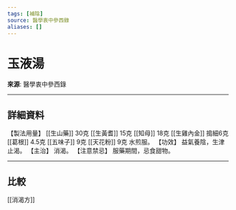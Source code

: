 ```yaml
---
tags: [補陰]
source: 醫學衷中參西錄
aliases: []
---
```


# 玉液湯

**來源**: 醫學衷中參西錄  

---

## 詳細資料
【製法用量】 [[生山藥]] 30克 [[生黃耆]] 15克 [[知母]] 18克 [[生雞內金]] 搗細6克 [[葛根]] 4.5克 [[五味子]] 9克 [[天花粉]] 9克
水煎服。
【功效】
益氣養陰，生津止渴。
【主治】
消渴。
【注意禁忌】
服藥期間，忌食甜物。

---

## 比較
[[消渴方]]
